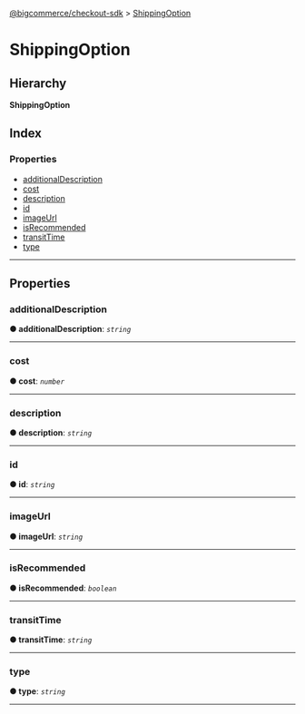 [@bigcommerce/checkout-sdk](../README.md) > [ShippingOption](../interfaces/shippingoption.md)

# ShippingOption

## Hierarchy

**ShippingOption**

## Index

### Properties

* [additionalDescription](shippingoption.md#additionaldescription)
* [cost](shippingoption.md#cost)
* [description](shippingoption.md#description)
* [id](shippingoption.md#id)
* [imageUrl](shippingoption.md#imageurl)
* [isRecommended](shippingoption.md#isrecommended)
* [transitTime](shippingoption.md#transittime)
* [type](shippingoption.md#type)

---

## Properties

<a id="additionaldescription"></a>

###  additionalDescription

**● additionalDescription**: *`string`*

___
<a id="cost"></a>

###  cost

**● cost**: *`number`*

___
<a id="description"></a>

###  description

**● description**: *`string`*

___
<a id="id"></a>

###  id

**● id**: *`string`*

___
<a id="imageurl"></a>

###  imageUrl

**● imageUrl**: *`string`*

___
<a id="isrecommended"></a>

###  isRecommended

**● isRecommended**: *`boolean`*

___
<a id="transittime"></a>

###  transitTime

**● transitTime**: *`string`*

___
<a id="type"></a>

###  type

**● type**: *`string`*

___

